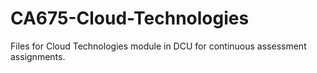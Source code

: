# CA675-Cloud-Technologies
Files for Cloud Technologies module in DCU for continuous assessment assignments.
